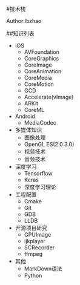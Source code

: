 #技术栈

Author:lbzhao

##知识列表
- iOS
  * AVFoundation
  * CoreGraphics
  * CoreImage
  * CoreAnimation
  * CoreMedia
  * CoreMotion
  * GCD
  * Accelerate(vImage)
  * ARKit
  * CoreML
- Android
  * MediaCodec
- 多媒体知识
  * 图像处理
  * OpenGL ES(2.0 3.0)
  * 视频技术
  * 音频技术
- 深度学习
  * Tensorflow
  * Keras
  * 深度学习理论
- 工程配置
  * Cmake
  * Git
  * GDB
  * LLDB
- 开源项目研究
  * GPUImage
  * ijkplayer
  * SCRecorder
  * ffmpeg
- 其他
  * MarkDown语法
  * Python

